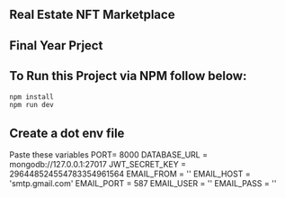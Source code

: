 ## Real Estate NFT Marketplace 
## Final Year Prject 


## To Run this Project via NPM follow below:

```bash
npm install
npm run dev
```

## Create a dot env file 
Paste these variables 
PORT= 8000
DATABASE_URL = mongodb://127.0.0.1:27017
JWT_SECRET_KEY = 296448524554783354961564
EMAIL_FROM = ''
EMAIL_HOST = 'smtp.gmail.com'
EMAIL_PORT = 587
EMAIL_USER = ''
EMAIL_PASS = ''
